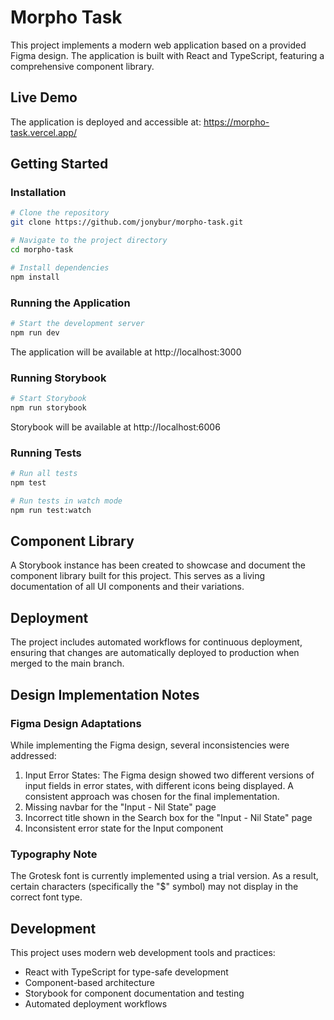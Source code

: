 # Morpho Task

This project implements a modern web application based on a provided Figma design. The application is built with React and TypeScript, featuring a comprehensive component library.

## Live Demo

The application is deployed and accessible at: https://morpho-task.vercel.app/

## Getting Started

### Installation

```bash
# Clone the repository
git clone https://github.com/jonybur/morpho-task.git

# Navigate to the project directory
cd morpho-task

# Install dependencies
npm install
```

### Running the Application

```bash
# Start the development server
npm run dev
```

The application will be available at http://localhost:3000

### Running Storybook

```bash
# Start Storybook
npm run storybook
```

Storybook will be available at http://localhost:6006

### Running Tests

```bash
# Run all tests
npm test

# Run tests in watch mode
npm run test:watch
```

## Component Library

A Storybook instance has been created to showcase and document the component library built for this project. This serves as a living documentation of all UI components and their variations.

## Deployment

The project includes automated workflows for continuous deployment, ensuring that changes are automatically deployed to production when merged to the main branch.

## Design Implementation Notes

### Figma Design Adaptations

While implementing the Figma design, several inconsistencies were addressed:

1. Input Error States: The Figma design showed two different versions of input fields in error states, with different icons being displayed. A consistent approach was chosen for the final implementation.
2. Missing navbar for the "Input - Nil State" page
3. Incorrect title shown in the Search box for the "Input - Nil State" page
4. Inconsistent error state for the Input component

### Typography Note

The Grotesk font is currently implemented using a trial version. As a result, certain characters (specifically the "$" symbol) may not display in the correct font type.

## Development

This project uses modern web development tools and practices:

- React with TypeScript for type-safe development
- Component-based architecture
- Storybook for component documentation and testing
- Automated deployment workflows
